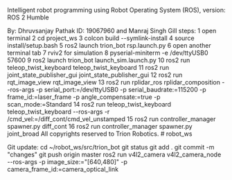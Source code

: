 Intelligent robot programming using Robot Operating System (ROS), version: ROS 2 Humble

By: Dhruvsanjay Pathak ID: 19067960 and Manraj Singh Gill 
steps: 
1 open terminal
2 cd project_ws
3 colcon build --symlink-install 
4 source install/setup.bash 
5 ros2 launch trion_bot rsp.launch.py
6 open another terminal tab
7 rviv2 for simulation 
8 pyserial-miniterm -e /dev/ttyUSB0 57600
9 ros2 launch trion_bot launch_sim.launch.py
10 ros2 run teleop_twist_keyboard teleop_twist_keyboard 
11 ros2 run joint_state_publisher_gui joint_state_publisher_gui
12 ros2 run rqt_image_view rqt_image_view
13 ros2 run rplidar_ros rplidar_composition --ros-args -p serial_port:=/dev/ttyUSB0 -p serial_baudrate:=115200 -p frame_id:=laser_frame -p angle_compensate:=true -p scan_mode:=Standard
14 ros2 run teleop_twist_keyboard teleop_twist_keyboard --ros-args -r /cmd_vel:=/diff_cont/cmd_vel_unstamped 
15 ros2 run controller_manager spawner.py diff_cont
16 ros2 run controller_manager spawner.py joint_broad
All copyrights reserved to Trion Robotics. # robot_ws

Git update:
cd ~/robot_ws/src/trion_bot
git status
git add .
git commit -m "changes"
git push origin master
ros2 run v4l2_camera v4l2_camera_node --ros-args -p image_size:="[640,480]" -p camera_frame_id:=camera_optical_link